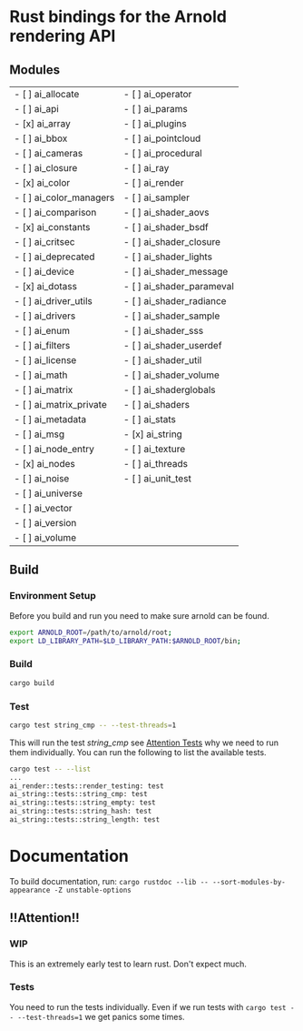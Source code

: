 # Rust bindings for the Arnold rendering API

## Modules
|                            |                            |
|----------------------------|----------------------------|
| - [ ] ai_allocate          | - [ ] ai_operator          |
| - [ ] ai_api               | - [ ] ai_params            |
| - [x] ai_array             | - [ ] ai_plugins           |
| - [ ] ai_bbox              | - [ ] ai_pointcloud        |
| - [ ] ai_cameras           | - [ ] ai_procedural        |
| - [ ] ai_closure           | - [ ] ai_ray               |
| - [x] ai_color             | - [ ] ai_render            |
| - [ ] ai_color_managers    | - [ ] ai_sampler           |
| - [ ] ai_comparison        | - [ ] ai_shader_aovs       |
| - [x] ai_constants         | - [ ] ai_shader_bsdf       |
| - [ ] ai_critsec           | - [ ] ai_shader_closure    |
| - [ ] ai_deprecated        | - [ ] ai_shader_lights     |
| - [ ] ai_device            | - [ ] ai_shader_message    |
| - [x] ai_dotass            | - [ ] ai_shader_parameval  |
| - [ ] ai_driver_utils      | - [ ] ai_shader_radiance   |
| - [ ] ai_drivers           | - [ ] ai_shader_sample     |
| - [ ] ai_enum              | - [ ] ai_shader_sss        |
| - [ ] ai_filters           | - [ ] ai_shader_userdef    |
| - [ ] ai_license           | - [ ] ai_shader_util       |
| - [ ] ai_math              | - [ ] ai_shader_volume     |
| - [ ] ai_matrix            | - [ ] ai_shaderglobals     |
| - [ ] ai_matrix_private    | - [ ] ai_shaders           |
| - [ ] ai_metadata          | - [ ] ai_stats             |
| - [ ] ai_msg               | - [x] ai_string            |
| - [ ] ai_node_entry        | - [ ] ai_texture           |
| - [x] ai_nodes             | - [ ] ai_threads           |
| - [ ] ai_noise             | - [ ] ai_unit_test         |
| - [ ] ai_universe          |                            |
| - [ ] ai_vector            |                            |
| - [ ] ai_version           |                            |
| - [ ] ai_volume            |                            |




























## Build
### Environment Setup
Before you build and run you need to make sure arnold can be found.
```bash
export ARNOLD_ROOT=/path/to/arnold/root;
export LD_LIBRARY_PATH=$LD_LIBRARY_PATH:$ARNOLD_ROOT/bin;
```
### Build
```bash
cargo build
```

### Test
```bash
cargo test string_cmp -- --test-threads=1
```
This will run the test *string_cmp* see [Attention Tests](#Tests) why we need to run them individually.
You can run the following to list the available tests.
```bash
cargo test -- --list
...
ai_render::tests::render_testing: test
ai_string::tests::string_cmp: test
ai_string::tests::string_empty: test
ai_string::tests::string_hash: test
ai_string::tests::string_length: test
```
# Documentation
To build documentation, run:
```cargo rustdoc --lib -- --sort-modules-by-appearance -Z unstable-options```
## !!Attention!!
### WIP
This is an extremely early test to learn rust. Don't expect much.

### Tests
You need to run the tests individually.
Even if we run tests with ```cargo test -- --test-threads=1``` we get panics some times.
